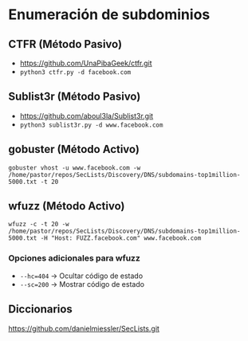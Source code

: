 # Enumeración de subdominios
## CTFR (Método Pasivo)
- https://github.com/UnaPibaGeek/ctfr.git
- `python3 ctfr.py -d facebook.com`
## Sublist3r (Método Pasivo)
- https://github.com/aboul3la/Sublist3r.git
- `python3 sublist3r.py -d www.facebook.com`
## gobuster (Método Activo)
`gobuster vhost -u www.facebook.com -w /home/pastor/repos/SecLists/Discovery/DNS/subdomains-top1million-5000.txt -t 20`
## wfuzz (Método Activo)
`wfuzz -c -t 20 -w /home/pastor/repos/SecLists/Discovery/DNS/subdomains-top1million-5000.txt -H "Host: FUZZ.facebook.com" www.facebook.com`
### Opciones adicionales para wfuzz
- `--hc=404` -> Ocultar código de estado
- `--sc=200` -> Mostrar código de estado
## Diccionarios
https://github.com/danielmiessler/SecLists.git
